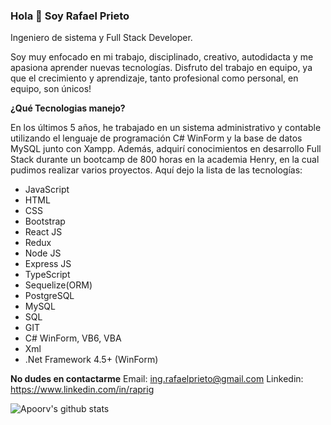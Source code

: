 ### Hola 👋 Soy Rafael Prieto

Ingeniero de sistema y Full Stack Developer.

Soy muy enfocado en mi trabajo, disciplinado, creativo, autodidacta y me apasiona aprender nuevas tecnologías. 
Disfruto del trabajo en equipo, ya que el crecimiento y aprendizaje, tanto profesional como personal, en equipo, son únicos!

**¿Qué Tecnologias manejo?**

En los últimos 5 años, he trabajado en un sistema administrativo y contable utilizando el lenguaje de programación C# WinForm y la base de datos MySQL junto con Xampp. Además, adquirí conocimientos en desarrollo Full Stack durante un bootcamp de 800 horas en la academia Henry, en la cual pudimos realizar varios proyectos. 
Aquí dejo la lista de las tecnologías:
*	JavaScript
*	HTML
*	CSS
*	Bootstrap
*	React JS
*	Redux
*	Node JS
*	Express JS
*	TypeScript
*	Sequelize(ORM)
*	PostgreSQL
*	MySQL
*	SQL
*	GIT
*	C# WinForm, VB6, VBA
*	Xml
*	.Net Framework 4.5+ (WinForm)

**No dudes en contactarme**
Email: ing.rafaelprieto@gmail.com
Linkedin: https://www.linkedin.com/in/raprig

![Apoorv's github stats](https://github-readme-stats.vercel.app/api?username=raprig&show_icons=true&title_color=007F7B&icon_color=00DA9E&text_color=151515&hide=["stars"])

<!--
**RaPriG/RaPriG** is a ✨ _special_ ✨ repository because its `README.md` (this file) appears on your GitHub profile.

Here are some ideas to get you started:

- 🔭 I’m currently working on ...
- 🌱 I’m currently learning ...
- 👯 I’m looking to collaborate on ...
- 🤔 I’m looking for help with ...
- 💬 Ask me about ...
- 📫 How to reach me: ...
- 😄 Pronouns: ...
- ⚡ Fun fact: ...
-->
